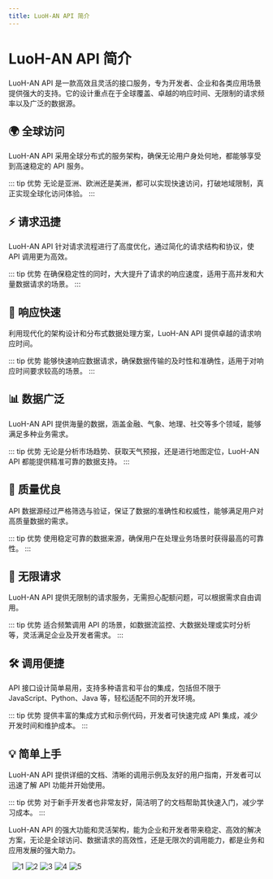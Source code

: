 ```yaml
---
title: LuoH-AN API 简介
---
```


# LuoH-AN API 简介

<LuoH-AN-Features>

LuoH-AN API 是一款高效且灵活的接口服务，专为开发者、企业和各类应用场景提供强大的支持。它的设计重点在于全球覆盖、卓越的响应时间、无限制的请求频率以及广泛的数据源。

## 🌍 全球访问

LuoH-AN API 采用全球分布式的服务架构，确保无论用户身处何地，都能够享受到高速稳定的 API 服务。

::: tip 优势
无论是亚洲、欧洲还是美洲，都可以实现快速访问，打破地域限制，真正实现全球化访问体验。
:::

## ⚡ 请求迅捷

LuoH-AN API 针对请求流程进行了高度优化，通过简化的请求结构和协议，使 API 调用更为高效。

::: tip 优势
在确保稳定性的同时，大大提升了请求的响应速度，适用于高并发和大量数据请求的场景。
:::

## 🚀 响应快速

利用现代化的架构设计和分布式数据处理方案，LuoH-AN API 提供卓越的请求响应时间。

::: tip 优势
能够快速响应数据请求，确保数据传输的及时性和准确性，适用于对响应时间要求较高的场景。
:::

## 📊 数据广泛

LuoH-AN API 提供海量的数据，涵盖金融、气象、地理、社交等多个领域，能够满足多种业务需求。

::: tip 优势
无论是分析市场趋势、获取天气预报，还是进行地图定位，LuoH-AN API 都能提供精准可靠的数据支持。
:::

## 🎯 质量优良

API 数据源经过严格筛选与验证，保证了数据的准确性和权威性，能够满足用户对高质量数据的需求。

::: tip 优势
使用稳定可靠的数据来源，确保用户在处理业务场景时获得最高的可靠性。
:::

## 🔄 无限请求

LuoH-AN API 提供无限制的请求服务，无需担心配额问题，可以根据需求自由调用。

::: tip 优势
适合频繁调用 API 的场景，如数据流监控、大数据处理或实时分析等，灵活满足企业及开发者需求。
:::

## 🛠️ 调用便捷

API 接口设计简单易用，支持多种语言和平台的集成，包括但不限于 JavaScript、Python、Java 等，轻松适配不同的开发环境。

::: tip 优势
提供丰富的集成方式和示例代码，开发者可快速完成 API 集成，减少开发时间和维护成本。
:::

## 💡 简单上手

LuoH-AN API 提供详细的文档、清晰的调用示例及友好的用户指南，开发者可以迅速了解 API 功能并开始使用。

::: tip 优势
对于新手开发者也非常友好，简洁明了的文档帮助其快速入门，减少学习成本。
:::

</LuoH-AN-Features>

LuoH-AN API 的强大功能和灵活架构，能为企业和开发者带来稳定、高效的解决方案，无论是全球访问、数据请求的高效性，还是无限次的调用能力，都是业务和应用发展的强大助力。

 
![1](/images/LUOH-AN-LOGO-STYLE1.png)
![2](/images/LUOH-AN-LOGO-STYLE2.png)
![3](/images/LUOH-AN-LOGO-STYLE3.png)
![4](/images/LUOH-AN-LOGO-STYLE4.png)
![5](/images/LUOH-AN-LOGO-STYLE5.png)